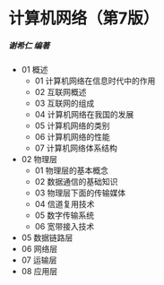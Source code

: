 # 计算机网络（第7版）
##### 谢希仁 编著
- 01 概述
    - 01 计算机网络在信息时代中的作用
    - 02 互联网概述
    - 03 互联网的组成
    - 04 计算机网络在我国的发展
    - 05 计算机网络的类别
    - 06 计算机网络的性能
    - 07 计算机网络体系结构
- 02 物理层 
    - 01 物理层的基本概念
    - 02 数据通信的基础知识
    - 03 物理层下面的传输媒体
    - 04 信道复用技术
    - 05 数字传输系统
    - 06 宽带接入技术
- 05 数据链路层
- 06 网络层
- 07 运输层
- 08 应用层